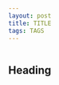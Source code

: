 ```yaml
---
layout: post
title: TITLE
tags: TAGS
---
```


<a href="" target="_blank">
  <img class="u-max-full-width" src="" alt="">
</a>

## Heading